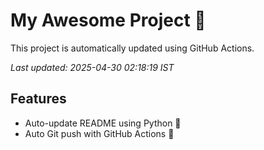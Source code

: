 # My Awesome Project 🚀

This project is automatically updated using GitHub Actions.

_Last updated: 2025-04-30 02:18:19 IST_

## Features
- Auto-update README using Python 🐍
- Auto Git push with GitHub Actions 🤖
